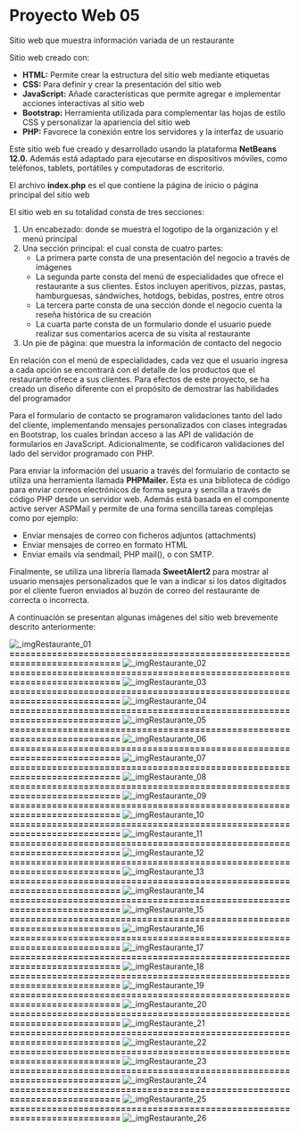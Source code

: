 # Proyecto Web 05
Sitio web que muestra información variada de un restaurante

Sitio web creado con:
- **HTML:**	Permite crear la estructura del sitio web mediante etiquetas
- **CSS:**	Para definir y crear la presentación del sitio web
- **JavaScript:**	Añade características que permite agregar e implementar acciones interactivas al sitio web
- **Bootstrap:**	Herramienta utilizada para complementar las hojas de estilo CSS y personalizar la apariencia del sitio web
- **PHP:**	Favorece la conexión entre los servidores y la interfaz de usuario

Este sitio web fue creado y desarrollado usando la plataforma **NetBeans 12.0.** Además está adaptado para ejecutarse en dispositivos móviles, como teléfonos, tablets, portátiles y computadoras de escritorio.

El archivo **index.php** es el que contiene la página de inicio o página principal del sitio web

El sitio web en su totalidad consta de tres secciones: 
1. Un encabezado: donde se muestra el logotipo de la organización y el menú principal
2. Una sección principal: el cual consta de cuatro partes:
   - La primera parte consta de una presentación del negocio a través de imágenes
   - La segunda parte consta del menú de especialidades que ofrece el restaurante a sus clientes. Estos incluyen aperitivos, pizzas, pastas, hamburguesas, sándwiches, hotdogs, bebidas, postres, entre otros
   - La tercera parte consta de una sección donde el negocio cuenta la reseña histórica de su creación
   - La cuarta parte consta de un formulario donde el usuario puede realizar sus comentarios acerca de su visita al restaurante
3. Un pie de página: que muestra la información de contacto del negocio

En relación con el menú de especialidades, cada vez que el usuario ingresa a cada opción se encontrará con el detalle de los productos que el restaurante ofrece a sus clientes. Para efectos de este proyecto, se ha creado un diseño diferente con el propósito de demostrar las habilidades del programador

Para el formulario de contacto se programaron validaciones tanto del lado del cliente, implementando mensajes personalizados con clases integradas en Bootstrap, los cuales brindan acceso a las API de validación de formularios en JavaScript. Adicionalmente, se codificaron validaciones del lado del servidor programado con PHP.

Para enviar la información del usuario a través del formulario de contacto se utiliza una herramienta llamada **PHPMailer.** Esta es una biblioteca de código para enviar correos electrónicos de forma segura y sencilla a través de código PHP desde un servidor web. Además está basada en el componente active server ASPMail y permite de una forma sencilla tareas complejas como por ejemplo:
- Enviar mensajes de correo con ficheros adjuntos (attachments) 
- Enviar mensajes de correo en formato HTML 
- Enviar emails vía sendmail, PHP mail(), o con SMTP.

Finalmente, se utiliza una librería llamada **SweetAlert2**  para mostrar al usuario mensajes personalizados que le van a indicar si los datos digitados por el cliente fueron enviados al buzón de correo del restaurante de  correcta o incorrecta.

A continuación se presentan algunas imágenes del sitio web brevemente descrito anteriormente:

![_imgRestaurante_01](https://github.com/misproyectosweb/proyecto-web-05/assets/98922137/15355318-3c60-4afa-accd-520f9c7c585d)
**==========================================================================**
![_imgRestaurante_02](https://github.com/misproyectosweb/proyecto-web-05/assets/98922137/c9b1ed54-d17d-4fc1-98e6-4a529b0741e1)
**==========================================================================**
![_imgRestaurante_03](https://github.com/misproyectosweb/proyecto-web-05/assets/98922137/605d27b4-7fda-4781-a83f-c983350143b9)
**==========================================================================**
![_imgRestaurante_04](https://github.com/misproyectosweb/proyecto-web-05/assets/98922137/6c355804-5873-4c77-b2ee-2e8c09e1fbc3)
**==========================================================================**
![_imgRestaurante_05](https://github.com/misproyectosweb/proyecto-web-05/assets/98922137/75161833-9999-4ab7-8e93-341eef14be7e)
**==========================================================================**
![_imgRestaurante_06](https://github.com/misproyectosweb/proyecto-web-05/assets/98922137/ca690774-6d4f-46a1-9f20-9ad5b9b9c0ca)
**==========================================================================**
![_imgRestaurante_07](https://github.com/misproyectosweb/proyecto-web-05/assets/98922137/8462aca6-35b6-446a-992f-8276aa83f921)
**==========================================================================**
![_imgRestaurante_08](https://github.com/misproyectosweb/proyecto-web-05/assets/98922137/66032e59-a95d-4f83-85c7-09cb46ea1267)
**==========================================================================**
![_imgRestaurante_09](https://github.com/misproyectosweb/proyecto-web-05/assets/98922137/d850693d-efa6-49c4-a09f-07fc9962a362)
**==========================================================================**
![_imgRestaurante_10](https://github.com/misproyectosweb/proyecto-web-05/assets/98922137/502b171e-ef38-46f0-b936-5a905f9b883e)
**==========================================================================**
![_imgRestaurante_11](https://github.com/misproyectosweb/proyecto-web-05/assets/98922137/33432796-d6db-4a3b-a3fe-9f08b89f1bb7)
**==========================================================================**
![_imgRestaurante_12](https://github.com/misproyectosweb/proyecto-web-05/assets/98922137/448e4991-5730-4ff0-afba-62ba535ebd40)
**==========================================================================**
![_imgRestaurante_13](https://github.com/misproyectosweb/proyecto-web-05/assets/98922137/8606c44e-7722-421f-8231-85784623b43e)
**==========================================================================**
![_imgRestaurante_14](https://github.com/misproyectosweb/proyecto-web-05/assets/98922137/4cb6021f-4e25-4f57-a03c-3a6216cb38a8)
**==========================================================================**
![_imgRestaurante_15](https://github.com/misproyectosweb/proyecto-web-05/assets/98922137/e9e5a15b-b452-4df2-815d-55a787ea3386)
**==========================================================================**
![_imgRestaurante_16](https://github.com/misproyectosweb/proyecto-web-05/assets/98922137/9b2c4edd-d71c-41ba-bc67-aae8214c90b2)
**==========================================================================**
![_imgRestaurante_17](https://github.com/misproyectosweb/proyecto-web-05/assets/98922137/20a5d6f5-6702-4e95-824f-9ed879721f5b)
**==========================================================================**
![_imgRestaurante_18](https://github.com/misproyectosweb/proyecto-web-05/assets/98922137/dc48e73e-6099-4f3d-b86a-d86b26f766bc)
**==========================================================================**
![_imgRestaurante_19](https://github.com/misproyectosweb/proyecto-web-05/assets/98922137/1a0769b2-76c8-4370-8802-64be1af94101)
**==========================================================================**
![_imgRestaurante_20](https://github.com/misproyectosweb/proyecto-web-05/assets/98922137/103da31a-745e-4af2-b203-71c2ce1235fd)
**==========================================================================**
![_imgRestaurante_21](https://github.com/misproyectosweb/proyecto-web-05/assets/98922137/49375d3d-008b-4102-a797-dfab11d1b450)
**==========================================================================**
![_imgRestaurante_22](https://github.com/misproyectosweb/proyecto-web-05/assets/98922137/9d68d118-9b4b-4bfb-9bc1-c3deb134b484)
**==========================================================================**
![_imgRestaurante_23](https://github.com/misproyectosweb/proyecto-web-05/assets/98922137/5ea1624e-77a8-4a10-8572-8af124b4ef7c)
**==========================================================================**
![_imgRestaurante_24](https://github.com/misproyectosweb/proyecto-web-05/assets/98922137/17e16151-d96d-46c7-99d1-d6394ed96751)
**==========================================================================**
![_imgRestaurante_25](https://github.com/misproyectosweb/proyecto-web-05/assets/98922137/c1491996-beb6-4fbb-96dc-b94eb9775373)
**==========================================================================**
![_imgRestaurante_26](https://github.com/misproyectosweb/proyecto-web-05/assets/98922137/aa46fd6b-c9a0-46b3-ad18-39e631cfdd7d)
